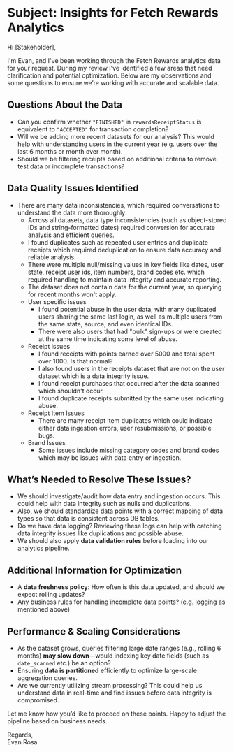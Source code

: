# **Subject:** Insights for Fetch Rewards Analytics  

Hi [Stakeholder],  

I'm Evan, and I've been working through the Fetch Rewards analytics data for your request. During my review I’ve identified a few areas that need clarification and potential optimization. Below are my observations and some questions to ensure we’re working with accurate and scalable data.  

## **Questions About the Data**  
- Can you confirm whether `"FINISHED"` in `rewardsReceiptStatus` is equivalent to `"ACCEPTED"` for transaction completion?  
- Will we be adding more recent datasets for our analysis? This would help with understanding users in the current year (e.g. users over the last 6 months or month over month).
- Should we be filtering receipts based on additional criteria to remove test data or incomplete transactions?  

## **Data Quality Issues Identified**  
- There are many data inconsistencies, which required conversations to understand the data more thoroughly:
  - Across all datasets, data type inconsistencies (such as object-stored IDs and string-formatted dates) required conversion for accurate analysis and efficient queries.
  - I found duplicates such as repeated user entries and duplicate receipts which required deduplication to ensure data accuracy and reliable analysis.
  - There were multiple null/missing values in key fields like dates, user state, receipt user ids, item numbers, brand codes etc. which required handling to maintain data integrity and accurate reporting.
  - The dataset does not contain data for the current year, so querying for recent months won't apply.   
  - User specific issues
    - I found potential abuse in the user data, with many duplicated users sharing the same last login, as well as multiple users from the same state, source, and even identical IDs.
    - There were also users that had "bulk" sign-ups or were created at the same time indicating some level of abuse.
  - Receipt issues
    - I found receipts with points earned over 5000 and total spent over 1000. Is that normal?
    - I also found users in the receipts dataset that are not on the user dataset which is a data integrity issue.
    - I found receipt purchases that occurred after the data scanned which shouldn't occur.
    - I found duplicate receipts submitted by the same user indicating abuse.
  - Receipt Item Issues
    - There are many receipt item duplicates which could indicate either data ingestion errors, user resubmissions, or possible bugs.
  - Brand Issues
    - Some issues include missing category codes and brand codes which may be issues with data entry or ingestion.

## **What’s Needed to Resolve These Issues?**  
- We should investigate/audit how data entry and ingestion occurs. This could help with data integrity such as nulls and duplications.
- Also, we should standardize data points with a correct mapping of data types so that data is consistent across DB tables.
- Do we have data logging? Reviewing these logs can help with catching data integrity issues like duplications and possible abuse.
- We should also apply **data validation rules** before loading into our analytics pipeline. 

## **Additional Information for Optimization**  
- A **data freshness policy**: How often is this data updated, and should we expect rolling updates?  
- Any business rules for handling incomplete data points? (e.g. logging as mentioned above)

## **Performance & Scaling Considerations**  
- As the dataset grows, queries filtering large date ranges (e.g., rolling 6 months) **may slow down**—would indexing key date fields (such as `date_scanned` etc.) be an option?  
- Ensuring **data is partitioned** efficiently to optimize large-scale aggregation queries.
- Are we currently utilizing stream processing? This could help us understand data in real-time and find issues before data integrity is compromised.

Let me know how you’d like to proceed on these points. Happy to adjust the pipeline based on business needs.  

Regards,  
Evan Rosa 
